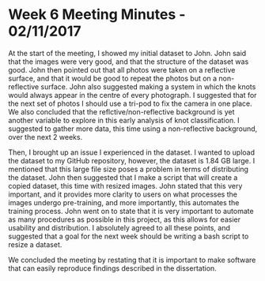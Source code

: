 # Week 6 Meeting Minutes - 02/11/2017

At the start of the meeting, I showed my initial dataset to John.
John said that the images were very good, and that the structure of the dataset was good.
John then pointed out that all photos were taken on a reflective surface, and that it would be good to repeat the photos but on a non-reflective surface.
John also suggested making a system in which the knots would always appear in the centre of every photograph.
I suggested that for the next set of photos I should use a tri-pod to fix the camera in one place.
We also concluded that the reflctive/non-reflective background is yet another variable to explore in this early analysis of knot classification.
I suggested to gather more data, this time using a non-reflective background, over the next 2 weeks.

Then, I brought up an issue I experienced in the dataset.
I wanted to upload the dataset to my GitHub repository, however, the dataset is 1.84 GB large.
I mentioned that this large file size poses a problem in terms of distributing the dataset.
John then suggested that I make a script that will create a copied dataset, this time with resized images.
John stated that this very important, and it provides more clarity to users on what processes the images undergo pre-training, and more importantly, this automates the training process.
John went on to state that it is very important to automate as many procedures as possible in this project, as this allows for easier usability and distribution.
I absolutely agreed to all these points, and suggested that a goal for the next week should be writing a bash script to resize a dataset.

We concluded the meeting by restating that it is important to make software that can easily reproduce findings described in the dissertation.
